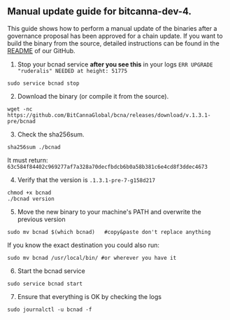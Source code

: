 ## Manual update guide for bitcanna-dev-4.

This guide shows how to perform a manual update of the binaries after a governance proposal has been approved for a chain update. If you want to build the binary from the source, detailed instructions can be found in the [README](https://github.com/BitCannaGlobal/bcna/blob/v.1.3.1.pre1/README.md) of our GitHub.

1) Stop your bcnad service **after you see this** in your logs `ERR UPGRADE "ruderalis" NEEDED at height: 51775`

```
sudo service bcnad stop
```
2) Download the binary (or compile it from the source).
```
wget -nc https://github.com/BitCannaGlobal/bcna/releases/download/v.1.3.1-pre/bcnad
```
3) Check the sha256sum. 
```
sha256sum ./bcnad
```
It must return: `63c584f84402c969277af7a328a70decfbdcb6b0a58b381c6e4cd8f3ddec4673`

4) Verify that the version is `.1.3.1-pre-7-g158d217`
```
chmod +x bcnad
./bcnad version
```
5) Move the new binary to your machine's PATH and overwrite the previous version
```
sudo mv bcnad $(which bcnad)   #copy&paste don't replace anything
```
If you know the exact destination you could also run: 
```
sudo mv bcnad /usr/local/bin/ #or wherever you have it
```
6) Start the bcnad service
```
sudo service bcnad start
```
7) Ensure that everything is OK by checking the logs 
```
sudo journalctl -u bcnad -f
```
